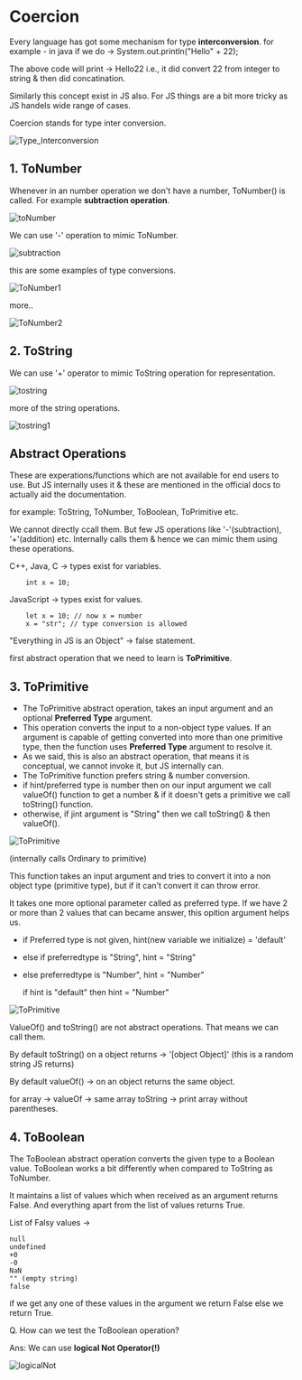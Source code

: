 # Coercion

Every language has got some mechanism for type **interconversion**.
for example - in java if we do -> System.out.println("Hello" + 22);

The above code will print -> Hello22 i.e., it did convert 22 from integer to string & then did concatination.

Similarly this concept exist in JS also. For JS things are a bit more tricky as JS handels wide range of cases.

Coercion stands for type inter conversion.

![Type_Interconversion](https://github.com/ApurbaKumarMajumder/Backend_Development/assets/65047407/9637010a-ae1c-411b-9bf4-c60a06803d4c)

## 1. ToNumber

Whenever in an number operation we don't have a number, ToNumber() is called.
For example **subtraction operation**.

![toNumber](https://github.com/ApurbaKumarMajumder/Backend_Development/assets/65047407/4d9737ee-5d91-4846-8282-f42b6355d3cf)

We can use '-' operation to mimic ToNumber.                                     

![subtraction](https://github.com/ApurbaKumarMajumder/Backend_Development/assets/65047407/2beaaf9d-0c6f-4ace-84bc-c065fed5ab00)

this are some examples of type conversions.              

![ToNumber1](https://github.com/ApurbaKumarMajumder/Backend_Development/assets/65047407/bda88f1f-92d6-4d51-b095-b4fbb969a68a)

more..

![ToNumber2](https://github.com/ApurbaKumarMajumder/Backend_Development/assets/65047407/e005a555-9480-47ca-9c6e-787cf983eeba)

## 2. ToString

We can use '+' operator to mimic ToString operation for representation.
 
![tostring](https://github.com/ApurbaKumarMajumder/Backend_Development/assets/65047407/c3593df6-ad5b-44ae-8c10-5acd215ddfc9)

more of the string operations.

![tostring1](https://github.com/ApurbaKumarMajumder/Backend_Development/assets/65047407/d0ce67b8-5571-4bf0-92cc-3884f62e675e)

## Abstract Operations

These are experations/functions which are not available for end users to use. But JS internally uses it & these are mentioned in the official docs to actually aid the documentation.

for example: ToString, ToNumber, ToBoolean, ToPrimitive etc.

We cannot directly ccall them. But few JS operations like '-'(subtraction), '+'(addition) etc. Internally calls them & hence we can mimic them using these operations.

C++, Java, C -> types exist for variables.
        
        int x = 10;

JavaScript -> types exist for values.

        let x = 10; // now x = number
        x = "str"; // type conversion is allowed

"Everything in JS is an Object" -> false statement.

first abstract operation that we need to learn is **ToPrimitive**.

## 3. ToPrimitive

* The ToPrimitive abstract operation, takes an input argument and an optional **Preferred Type** argument.
* This operation converts the input to a non-object type values. If an argument is capable of getting converted into more than one primitive type, then the function uses **Preferred Type** argument to resolve it.
* As we said, this is also an abstract operation, that means it is conceptual, we cannot invoke it, but JS internally can.
* The ToPrimitive function prefers string & number conversion.
* if hint/preferred type is number then on our input argument we call valueOf() function to get a number & if it doesn't gets a primitive we call toString() function.
* otherwise, if jint argument is "String" then we call toString() & then valueOf().

![ToPrimitive](https://github.com/ApurbaKumarMajumder/Backend_Development/assets/65047407/f3a8341c-fe71-4b92-8c12-0aaa58af2a84)

(internally calls Ordinary to primitive)

This function takes an input argument and tries to convert it into a non object type (primitive type), but if it can't convert it can throw error.

It takes one more optional parameter called as preferred type. If we have 2 or more than 2 values that can became answer, this opition argument helps us.

* if Preferred type is not given, hint(new variable we initialize) = 'default'
* else if preferredtype is "String", hint = "String"
* else preferredtype is "Number", hint = "Number"

    if hint is "default" then hint = "Number"


![ToPrimitive](https://github.com/ApurbaKumarMajumder/Backend_Development/assets/65047407/f4f0c230-d6dc-4a5c-9b9f-aa48cad69ae0)

ValueOf() and toString() are not abstract operations. That means we can call them.

By default toString() on a object returns -> '[object Object]' (this is a random string JS returns)

By default valueOf() -> on an object returns the same object.

for array -> valueOf -> same array toString -> print array without parentheses.

## 4. ToBoolean

The ToBoolean abstract operation converts the given type to a Boolean value. ToBoolean works a bit differently when compared to ToString as ToNumber.

It maintains a list of values which when received as an argument returns False. And everything apart from the list of values returns True.

List of Falsy values ->

    null
    undefined
    +0
    -0
    NaN
    "" (empty string)
    false

if we get any one of these values in the argument we return False else we return True.

Q. How can we test the ToBoolean operation?

Ans: We can use **logical Not Operator(!)** 

![logicalNot](https://github.com/ApurbaKumarMajumder/Backend_Development/assets/65047407/a7ecbb34-3b80-4bdd-b9a7-8010f2318e61)
